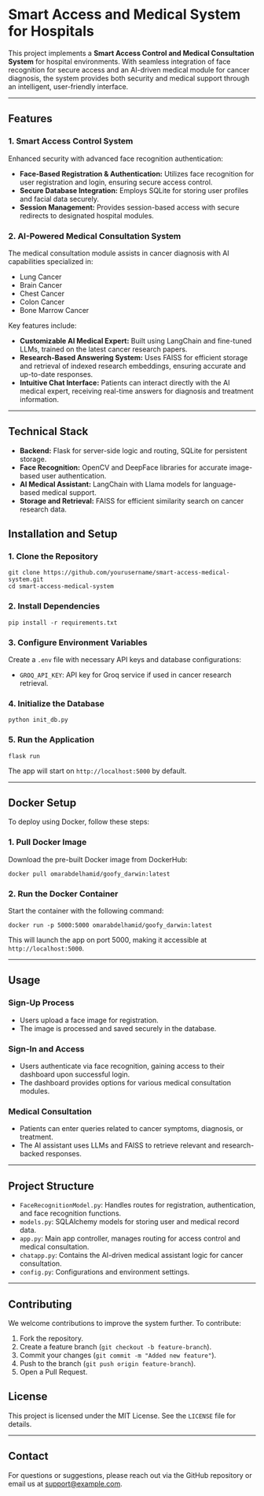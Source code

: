 <!DOCTYPE html>
<html lang="en">
<head>
  <meta charset="UTF-8">
  <meta name="viewport" content="width=device-width, initial-scale=1.0">
 
</head>
<body>
  <h1>Smart Access and Medical System for Hospitals</h1>
  <p>This project implements a <strong>Smart Access Control and Medical Consultation System</strong> for hospital environments. With seamless integration of face recognition for secure access and an AI-driven medical module for cancer diagnosis, the system provides both security and medical support through an intelligent, user-friendly interface.</p>

  <hr>

  <h2>Features</h2>
  
  <h3>1. Smart Access Control System</h3>
  <p>Enhanced security with advanced face recognition authentication:</p>
  <ul>
    <li><strong>Face-Based Registration & Authentication:</strong> Utilizes face recognition for user registration and login, ensuring secure access control.</li>
    <li><strong>Secure Database Integration:</strong> Employs SQLite for storing user profiles and facial data securely.</li>
    <li><strong>Session Management:</strong> Provides session-based access with secure redirects to designated hospital modules.</li>
  </ul>

  <h3>2. AI-Powered Medical Consultation System</h3>
  <p>The medical consultation module assists in cancer diagnosis with AI capabilities specialized in:</p>
  <ul>
    <li>Lung Cancer</li>
    <li>Brain Cancer</li>
    <li>Chest Cancer</li>
    <li>Colon Cancer</li>
    <li>Bone Marrow Cancer</li>
  </ul>
  <p>Key features include:</p>
  <ul>
    <li><strong>Customizable AI Medical Expert:</strong> Built using LangChain and fine-tuned LLMs, trained on the latest cancer research papers.</li>
    <li><strong>Research-Based Answering System:</strong> Uses FAISS for efficient storage and retrieval of indexed research embeddings, ensuring accurate and up-to-date responses.</li>
    <li><strong>Intuitive Chat Interface:</strong> Patients can interact directly with the AI medical expert, receiving real-time answers for diagnosis and treatment information.</li>
  </ul>

  <hr>

  <h2>Technical Stack</h2>
  <ul>
    <li><strong>Backend:</strong> Flask for server-side logic and routing, SQLite for persistent storage.</li>
    <li><strong>Face Recognition:</strong> OpenCV and DeepFace libraries for accurate image-based user authentication.</li>
    <li><strong>AI Medical Assistant:</strong> LangChain with Llama models for language-based medical support.</li>
    <li><strong>Storage and Retrieval:</strong> FAISS for efficient similarity search on cancer research data.</li>
  </ul>

  <h2>Installation and Setup</h2>
  
  <h3>1. Clone the Repository</h3>
  <pre><code>git clone https://github.com/yourusername/smart-access-medical-system.git
cd smart-access-medical-system
</code></pre>

  <h3>2. Install Dependencies</h3>
  <pre><code>pip install -r requirements.txt</code></pre>

  <h3>3. Configure Environment Variables</h3>
  <p>Create a <code>.env</code> file with necessary API keys and database configurations:</p>
  <ul>
    <li><code>GROQ_API_KEY</code>: API key for Groq service if used in cancer research retrieval.</li>
  </ul>

  <h3>4. Initialize the Database</h3>
  <pre><code>python init_db.py</code></pre>

  <h3>5. Run the Application</h3>
  <pre><code>flask run</code></pre>
  <p>The app will start on <code>http://localhost:5000</code> by default.</p>

  <hr>

  <h2>Docker Setup</h2>
  <p>To deploy using Docker, follow these steps:</p>

  <h3>1. Pull Docker Image</h3>
  <p>Download the pre-built Docker image from DockerHub:</p>
  <pre><code>docker pull omarabdelhamid/goofy_darwin:latest</code></pre>

  <h3>2. Run the Docker Container</h3>
  <p>Start the container with the following command:</p>
  <pre><code>docker run -p 5000:5000 omarabdelhamid/goofy_darwin:latest</code></pre>

  <p>This will launch the app on port 5000, making it accessible at <code>http://localhost:5000</code>.</p>

  <hr>

  <h2>Usage</h2>
  
  <h3>Sign-Up Process</h3>
  <ul>
    <li>Users upload a face image for registration.</li>
    <li>The image is processed and saved securely in the database.</li>
  </ul>

  <h3>Sign-In and Access</h3>
  <ul>
    <li>Users authenticate via face recognition, gaining access to their dashboard upon successful login.</li>
    <li>The dashboard provides options for various medical consultation modules.</li>
  </ul>

  <h3>Medical Consultation</h3>
  <ul>
    <li>Patients can enter queries related to cancer symptoms, diagnosis, or treatment.</li>
    <li>The AI assistant uses LLMs and FAISS to retrieve relevant and research-backed responses.</li>
  </ul>

  <hr>

  <h2>Project Structure</h2>
  <ul>
    <li><code>FaceRecognitionModel.py</code>: Handles routes for registration, authentication, and face recognition functions.</li>
    <li><code>models.py</code>: SQLAlchemy models for storing user and medical record data.</li>
    <li><code>app.py</code>: Main app controller, manages routing for access control and medical consultation.</li>
    <li><code>chatapp.py</code>: Contains the AI-driven medical assistant logic for cancer consultation.</li>
    <li><code>config.py</code>: Configurations and environment settings.</li>
  </ul>

  <hr>

  <h2>Contributing</h2>
  <p>We welcome contributions to improve the system further. To contribute:</p>
  <ol>
    <li>Fork the repository.</li>
    <li>Create a feature branch (<code>git checkout -b feature-branch</code>).</li>
    <li>Commit your changes (<code>git commit -m "Added new feature"</code>).</li>
    <li>Push to the branch (<code>git push origin feature-branch</code>).</li>
    <li>Open a Pull Request.</li>
  </ol>

  <h2>License</h2>
  <p>This project is licensed under the MIT License. See the <code>LICENSE</code> file for details.</p>

  <hr>

  <h2>Contact</h2>
  <p>For questions or suggestions, please reach out via the GitHub repository or email us at <a href="mailto:support@example.com">support@example.com</a>.</p>

</body>
</html>
